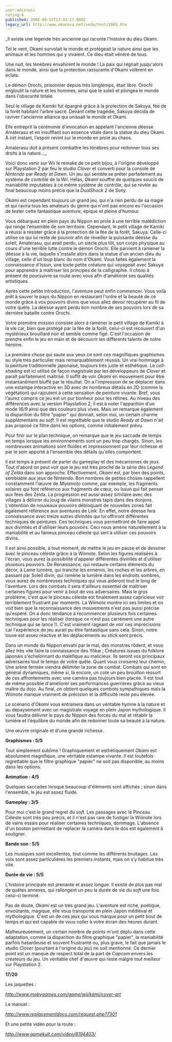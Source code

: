 ```yaml
---
user:aScorpii
rating:4
published: 2008-09-15T13:42:17.000Z
legacy_url: http://www.emunova.net/veda/test/2865.htm
---
```

_Il existe une légende très ancienne qui raconte l'histoire du dieu Okami.  

Tel le vent, Okami survolait le monde et protégeait la nature ainsi que les animaux et les hommes qui y vivaient. Ce dieu était vénéré de tous.  

Une nuit, les ténèbres envahirent le monde ! La paix qui régnait jusqu'alors dans le monde, ainsi que la protection rassurante d'Okami volèrent en éclats.  

Le démon Orochi, prisonnier depuis très longtemps, était libre. Orochi engloutit la nature et les hommes, ainsi que le soleil et plongea le monde dans l'obscurité totale.  

Seul le village de Kamiki fut épargné grâce à la protection de Sakuya, fée de la forêt habitant l'arbre sacré. Devant cette tragédie, Sakuya décida de raviver l'ancienne alliance qui unissait le monde et Okami.  

Elle entreprit la cérémonie d'invocation en appelant l'ancienne déesse Amaterasu et en insufflant son essence vitale dans la statue du dieu Okami. À cet instant, l'espoir revint sur le monde en proie au chaos.  

Amaterasu doit à présent combattre les ténèbres pour redonner tous ses droits à la nature..._  

  

Voici donc venir sur Wii le remake de ce petit bijou, à l'origine développé sur Playstation 2 par feu le studio _Clover_ et converti pour la console de _Nintendo_ par _Ready at Dawn_. Un jeu qui semble se prêter parfaitement au système de contrôle de la Wii. Hélas, _Okami_ souffre de quelques soucis de maniabilité imputables à ce même système de contrôle, qui se révèle au final beaucoup moins précis que la _DualShock 2_ de _Sony_.  

_Okami_ est cependant toujours un grand jeu, qui n'a rien perdu de sa magie et qui ravira tous les amateurs du genre qui n'ont pas encore eu l'occasion de tester cette fantastique aventure, épique et pleine d'humour.  

  

Vous débarquez en plein pays du Nippon en proie à une terrible malédiction qui ronge l'ensemble de son territoire. Cependant, le petit village de Kamiki a réussi à résister grâce à la protection de la fée de la forêt, Sakuya. Celle-ci utilise ce qui lui reste de pouvoir afin de réveiller la puissante déesse du soleil, Amaterasu, qui avait perdu, un siècle plus tôt, son corps physique au cours d'une terrible lutte contre le démon Orochi. Elle parvient à ramener la déesse à la vie, laquelle s'installe alors dans la statue d'un ancien dieu du village, celle d'un loup blanc du nom d'Okami. Vous faites également la connaissance d'Issun, une toute petite créature qui voyageait avec Sakuya pour apprendre à maîtriser les principes de la calligraphie. Il choisi à présent de poursuivre sa route avec vous afin d'améliorer ses qualités artistiques.  

Après cette petite introduction, l'aventure peut enfin commencer. Vous voilà prêt à sauver le pays du Nippon en restaurant l'ordre et la beauté de ce monde grâce à vos pouvoirs divins que vous allez devoir récupérer au fil de votre quête. La déesse ayant perdu bon nombre de ses pouvoirs lors de sa dernière bataille contre Orochi.  

  

Votre première mission consiste alors à ramener le petit village de Kamiki à la vie car, bien que protégé par la fée de la forêt, celui-ci est recouvert d'un mystérieux brouillard noir et semble comme figé. C'est l'occasion de prendre enfin le jeu en main et de découvrir les différents talents de notre héroïne.  

La première chose qui saute aux yeux ce sont ces magnifiques graphismes au style très particulier mais remarquablement réussis. Un vrai hommage à la peinture traditionnelle japonaise, toujours très juste et esthétique. Le _cell-shading_ est ici utilisé de façon magistrale par les développeurs de _Clover_ et paraît parfaitement maîtrisé. Il suffit de voir _Okami_ en mouvement pour être instantanément bluffé par le résultat. On a l'impression de se déplacer dans une estampe interactive en 3D avec de nombreux détails en 2D (comme la végétation) qui rajoutent à cette sensation de peinture vivante. Bref, vous l'aurez compris ce jeu est un pur bonheur pour les rétines. Au niveau des différences avec la version Playstation 2, il est à noter l'apparition d'un mode _16/9_ ainsi que des couleurs plus vives. Mais on remarque également la disparition du filtre "papier" qui donnait, selon moi, un certain charme supplémentaire au _soft_. Il est regrettable que le studio _Ready at Dawn_ n'ait pas proposé ce filtre dans les options, comme initialement prévu.  

Pour finir sur le plan technique, on remarque que le jeu saccade de temps en temps lorsque les environnements sont un peu trop chargés. Sinon, les nombreuses animations sont fluides et impressionnent par leur richesse et par le soin apporté à l'ensemble des détails qu'elles comportent.  

  

Il est temps à présent de parler du gameplay et des mécanismes de jeux. Tout d'abord on peut voir que le jeu est très proche de la série des _Legend of Zelda_ dans son approche. Effectivement, _Okami_ est, par bien des points, semblable aux jeux de _Nintendo_. Bon nombres de petites choses rappellent constamment l'œuvre de _Miyamoto_ comme, par exemple, les fragments solaires qui font référence aux fragments de cœur, ou Issun qui fait penser aux fées des Zelda. La progression est aussi assez similaire avec des villages à délivrer du joug de vilains monstres tapis dans des donjons. L'obtention de nouveaux pouvoirs débloquant de nouvelles zones fait également référence aux aventures de Link. En effet, notre déesse fera connaissance avec treize autres divinités qui lui offriront différentes techniques de peintures. Ces techniques vous permettront de faire appel aux divinités et d'utiliser leurs pouvoirs. Ceci nous amène naturellement à la maniabilité et au fameux pinceau céleste qui sert à utiliser ces pouvoirs divins.  

Il est ainsi possible, à tout moment, de mettre le jeu en pause et de dessiner avec le pinceau céleste grâce à la Wiimote. Selon les figures réalisées à l'écran, vous aurez la possibilité d'appeler différentes divinités et d'utiliser plusieurs pouvoirs. De Renaissance, qui restaure certains éléments du décor, à Lame lumière, qui tranche les ennemis, les roches et les arbres, en passant par Soleil divin, qui ramène la lumière dans les endroits sombres, vous aurez de nombreuses techniques qui vous aideront tout le long de l'aventure. Lors des combats il sera d'ailleurs essentiel de maîtriser certaines figures pour venir à bout de vos adversaires. Mais le gros problème, c'est que le pinceau céleste est finalement assez capricieux voir terriblement frustrant par moments. La Wiimote montre ici ses limites et on voit bien que la reconnaissance des mouvements n'est pas aussi précise qu'espéré. On a donc tendance à recommencer plusieurs fois certaines techniques pour les réaliser (lorsque ce n'est pas carrément une autre technique qui se lance !). C'est vraiment rageant de voir ces imprécisions car l'expérience de jeu aurait pu être fantastique sans cela. Sinon, notre louve est assez réactive et les déplacements au stick sont précis.  

  

Dans un monde du Nippon envahi par le mal, des monstres rôdent, et vous allez très vite faire la connaissance des Yôkai ; Créatures issues du folklore japonais s'échelonnant du maléfique au malicieux. Ils seront vos principaux adversaires tout le temps de votre quête. Quant vous croiserez leur chemin, Une arène fermée viendra délimiter la zone de combat. Combats qui sont en général dynamiques, même si, là encore, un coté un peu brouillon ressort de ces affrontements avec une caméra pas toujours bien placée. Il est tout de même possible d'améliorer ses performances guerrières grâce au vieux maître du dojo. Au final, on obtient quelques combots sympathiques mais la Wiimote manque vraiment de précision et la difficulté reste peu élevée.  

Le scénario d'_Okami_ vous entrainera dans un véritable hymne à la nature et au dépaysement avec un magistrale voyage en plein Japon mythologique. Il vous faudra délivrer le pays du Nippon des forces du mal et rétablir la lumière et l'équilibre du monde afin de redonner toute sa beauté à la nature.  

Une œuvre originale et d'une grande richesse.  

  

**Graphismes : 5/5**  

Tout simplement sublime ! Graphiquement et esthétiquement _Okami_ est absolument magnifique, une véritable estampe vivante. Il est toutefois regrettable que le filtre graphique "papier" ne soit pas disponible, au moins dans les options.  

  

**Animation : 4/5**  

Quelques saccades lorsque beaucoup d'éléments sont affichés ; sinon dans l'ensemble, le jeu est assez fluide.  

  

**Gameplay : 3/5**  

Pour moi c'est le grand regret du _soft_. Les passages avec le Pinceau Céleste sont très peu précis, et il n'est pas rare de fustiger la Wiimote lors de vains essais pour réaliser certaines techniques, dommage. L'absence d'un bouton permettant de replacer la caméra dans le dos est également à souligner.  

  

**Bande son : 5/5**  

Les musiques sont excellentes, tout comme les différents bruitages. Les voix sont assez particulières les premiers instants, mais on s'y habitue très vite.  

  

**Durée de vie : 5/5**  

L'histoire principale est prenante et assez longue. Il existe de plus pas mal de quêtes annexes, qui rallongent un peu la durée de vie du _soft_ une fois celui-ci terminé.  

  

Pas de doute, _Okami_ est un très grand jeu. L'aventure est riche, poétique, envoûtante, magique, elle vous transporte en plein Japon médiéval et mythologique. C'est un de ces jeux qui vous marque pour un petit bout de temps et qui est capable de vous coller à votre écran des heures durant.  

Malheureusement, un certain nombre de points m'ont déplu dans cette adaptation, comme la disparition du filtre graphique "papier", la maniabilité parfois hasardeuse et souvent frustrante ou, plus grave, le fait que jamais le studio _Clover_ (pourtant à l'origine du jeu) ne soit mentionné. Ce dernier point est un manque de respect total de la part de _Capcom_ envers les créateurs du jeu. Un véritable chef d'œuvre qui reste malgré tout meilleur sur Playstation 2\.  

  

  

**17/20**  

  

Les jaquettes :  

_http://www.mobygames.com/game/wii/kami/cover-art_  

  

Le manuel :  

_http://www.replacementdocs.com/request.php?7301_  

  

Et une petite vidéo pour la route :  

_http://www.gamekult.com/video/8194403/_